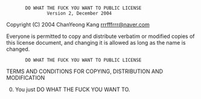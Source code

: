            DO WHAT THE FUCK YOU WANT TO PUBLIC LICENSE
                   Version 2, December 2004
 
Copyright (C) 2004 ChanYeong Kang <rrrfffrrr@naver.com>

Everyone is permitted to copy and distribute verbatim or modified
copies of this license document, and changing it is allowed as long
as the name is changed.
 
           DO WHAT THE FUCK YOU WANT TO PUBLIC LICENSE
  TERMS AND CONDITIONS FOR COPYING, DISTRIBUTION AND MODIFICATION

 0. You just DO WHAT THE FUCK YOU WANT TO.